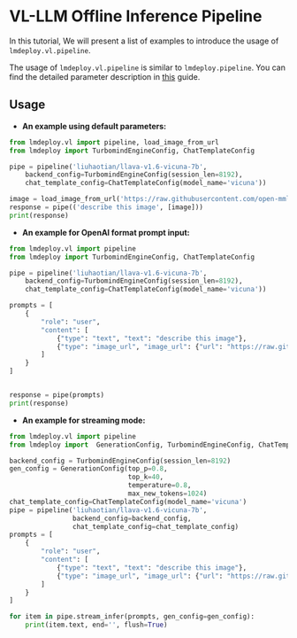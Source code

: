 # VL-LLM Offline Inference Pipeline

In this tutorial, We will present a list of examples to introduce the usage of `lmdeploy.vl.pipeline`.

The usage of `lmdeploy.vl.pipeline` is similar to `lmdeploy.pipeline`. You can find the detailed parameter description in [this](https://lmdeploy.readthedocs.io/en/latest/api/pipeline.html) guide.

## Usage

- **An example using default parameters:**

```python
from lmdeploy.vl import pipeline, load_image_from_url
from lmdeploy import TurbomindEngineConfig, ChatTemplateConfig

pipe = pipeline('liuhaotian/llava-v1.6-vicuna-7b',
    backend_config=TurbomindEngineConfig(session_len=8192),
    chat_template_config=ChatTemplateConfig(model_name='vicuna'))

image = load_image_from_url('https://raw.githubusercontent.com/open-mmlab/mmdeploy/main/demo/resources/human-pose.jpg')
response = pipe(('describe this image', [image]))
print(response)
```

- **An example for OpenAI format prompt input:**

```python
from lmdeploy.vl import pipeline
from lmdeploy import TurbomindEngineConfig, ChatTemplateConfig

pipe = pipeline('liuhaotian/llava-v1.6-vicuna-7b',
    backend_config=TurbomindEngineConfig(session_len=8192),
    chat_template_config=ChatTemplateConfig(model_name='vicuna'))

prompts = [
    {
        "role": "user",
        "content": [
            {"type": "text", "text": "describe this image"},
            {"type": "image_url", "image_url": {"url": "https://raw.githubusercontent.com/open-mmlab/mmdeploy/main/demo/resources/human-pose.jpg"}}
        ]
    }
]


response = pipe(prompts)
print(response)
```

- **An example for streaming mode:**

```python
from lmdeploy.vl import pipeline
from lmdeploy import  GenerationConfig, TurbomindEngineConfig, ChatTemplateConfig

backend_config = TurbomindEngineConfig(session_len=8192)
gen_config = GenerationConfig(top_p=0.8,
                              top_k=40,
                              temperature=0.8,
                              max_new_tokens=1024)
chat_template_config=ChatTemplateConfig(model_name='vicuna')
pipe = pipeline('liuhaotian/llava-v1.6-vicuna-7b',
                backend_config=backend_config,
                chat_template_config=chat_template_config)
prompts = [
    {
        "role": "user",
        "content": [
            {"type": "text", "text": "describe this image"},
            {"type": "image_url", "image_url": {"url": "https://raw.githubusercontent.com/open-mmlab/mmdeploy/main/demo/resources/human-pose.jpg"}}
        ]
    }
]

for item in pipe.stream_infer(prompts, gen_config=gen_config):
    print(item.text, end='', flush=True)
```
